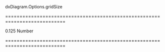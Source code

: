 <!--id-->dxDiagram.Options.gridSize<!--/id-->
===========================================================================
<!--default-->0.125<!--/default-->
<!--type-->Number<!--/type-->
===========================================================================

<!--shortDescription-->

<!--/shortDescription-->

<!--fullDescription-->

<!--/fullDescription-->
